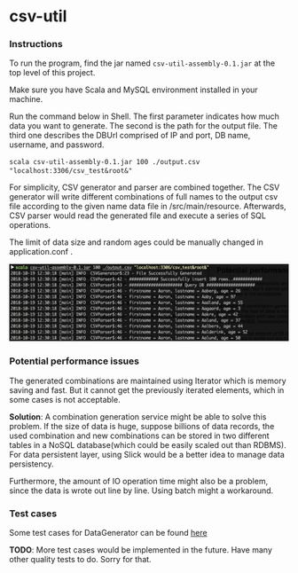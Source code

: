 # csv-util

### Instructions
To run the program, find the jar named `csv-util-assembly-0.1.jar` at the top level of this project.

Make sure you have Scala and MySQL environment installed in your machine.

Run the command below in Shell. The first parameter indicates how much data you want to generate. The second is the path for the output file. The third one describes the DBUrl comprised of IP and port, DB name, username, and password.   
    
    scala csv-util-assembly-0.1.jar 100 ./output.csv "localhost:3306/csv_test&root&"
    
For simplicity, CSV generator and parser are combined together. The CSV generator will write different combinations 
of full names to the output csv file according to the given name data file in /src/main/resource. 
Afterwards, CSV parser would read the generated file and execute a series of SQL operations. 

The limit of data size and random ages could be manually changed in application.conf .

![alt text](demo.png "demo")


### Potential performance issues
The generated combinations are maintained using Iterator which is memory saving and fast. But it cannot get the previously iterated elements, which in some cases is not acceptable. 
    
**Solution**: A combination generation service might be able to solve this problem. If the size of data is huge, suppose billions of data records, the used combination and new combinations can be stored in 
two different tables in a NoSQL database(which could be easily scaled out than RDBMS).  
For data persistent layer, using Slick would be a better idea to manage data persistency. 

Furthermore, the amount of IO operation time might also be a problem, since the data is wrote out line by line. Using batch might a workaround.

### Test cases
Some test cases for DataGenerator can be found [here](./src/test/scala/DataGeneratorTest.scala)

**TODO**:
More test cases would be implemented in the future. Have many other quality tests to do. Sorry for that.
